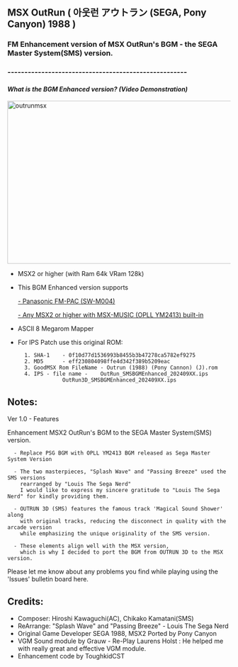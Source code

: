 ## MSX OutRun ( 아웃런 アウトラン (SEGA, Pony Canyon) 1988 ) 
### FM Enhancement version of MSX OutRun's BGM - the SEGA Master System(SMS) version. 
### -----------------------------------------------------


#### *What is the BGM Enhanced version? (Video Demonstration)*

<a data-flickr-embed="true" href="https://youtu.be/SK6CzpuywZM?si=4voZZqRFpucgff9N" title="outrunmsx"><img src="https://live.staticflickr.com/65535/53996596338_7bc4ce7e41_z.jpg" width="640" height="368" alt="outrunmsx"/></a>

- MSX2 or higher (with Ram 64k VRam 128k) 
	
- This BGM Enhanced version supports 

	[- Panasonic FM-PAC (SW-M004)](https://www.msx.org/wiki/Panasoft_SW-M004) 
     
	[- Any MSX2 or higher with MSX-MUSIC (OPLL YM2413) built-in](https://www.msx.org/wiki/MSX-MUSIC)
			    

- ASCII 8 Megarom Mapper
	
- For IPS Patch use this original ROM:

		1. SHA-1	- 0f10d77d1536993b8455b3b47278ca5782ef9275
		2. MD5	  	- eff230804098ffe4d342f389b5209eac
		3. GoodMSX Rom FileName - Outrun (1988) (Pony Cannon) (J).rom
		4. IPS - file name - 	OutRun_SMSBGMEnhanced_202409XX.ips
  					OutRun3D_SMSBGMEnhanced_202409XX.ips
  					
					

## Notes:

Ver 1.0 - Features 

Enhancement MSX2 OutRun's BGM to the SEGA Master System(SMS) version.

      - Replace PSG BGM with OPLL YM2413 BGM released as Sega Master System Version

      - The two masterpieces, "Splash Wave" and "Passing Breeze" used the SMS versions 
      	rearranged by "Louis The Sega Nerd"
       	I would like to express my sincere gratitude to "Louis The Sega Nerd" for kindly providing them.
      
      - OUTRUN 3D (SMS) features the famous track 'Magical Sound Shower' along 
      	with original tracks, reducing the disconnect in quality with the arcade version 
       	while emphasizing the unique originality of the SMS version.
     	
      - These elements align well with the MSX version, 
      	which is why I decided to port the BGM from OUTRUN 3D to the MSX version.

      



Please let me know about any problems you find while playing using the 'Issues' bulletin board here.
    	

## Credits:

- Composer:  Hiroshi Kawaguchi(AC), Chikako Kamatani(SMS)
- ReArrange:  "Splash Wave" and "Passing Breeze" - Louis The Sega Nerd
- Original Game Developer SEGA 1988, MSX2 Ported by Pony Canyon
- VGM Sound module by Grauw - Re-Play
  Laurens Holst : He helped me with really great and effective VGM module.
- Enhancement code by ToughkidCST 

